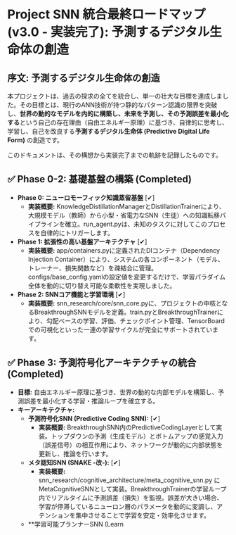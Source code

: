# **Project SNN 統合最終ロードマップ (v3.0 \- 実装完了): 予測するデジタル生命体の創造**

## **序文: 予測するデジタル生命体の創造**

本プロジェクトは、過去の探求の全てを統合し、単一の壮大な目標を達成しました。その目標とは、現行のANN技術が持つ静的なパターン認識の限界を突破し、**世界の動的なモデルを内的に構築し、未来を予測し、その予測誤差を最小化する**という自己の存在理由（自由エネルギー原理）に基づき、自律的に思考し、学習し、自己を改良する**予測するデジタル生命体 (Predictive Digital Life Form)** の創造です。

このドキュメントは、その構想から実装完了までの軌跡を記録したものです。

## **✅ Phase 0-2: 基礎基盤の構築 (Completed)**

* **Phase 0: ニューロモーフィック知識蒸留基盤** \[✔\]  
  * **実装概要:** KnowledgeDistillationManagerとDistillationTrainerにより、大規模モデル（教師）から小型・省電力なSNN（生徒）への知識転移パイプラインを確立。run\_agent.pyは、未知のタスクに対してこのプロセスを自律的にトリガーします。  
* **Phase 1: 拡張性の高い基盤アーキテクチャ** \[✔\]  
  * **実装概要:** app/containers.pyに定義されたDIコンテナ（Dependency Injection Container）により、システムの各コンポーネント（モデル、トレーナー、損失関数など）を疎結合に管理。configs/base\_config.yamlの設定値を変更するだけで、学習パラダイム全体を動的に切り替え可能な柔軟性を実現しました。  
* **Phase 2: SNNコア機能と学習環境** \[✔\]  
  * **実装概要:** snn\_research/core/snn\_core.pyに、プロジェクトの中核となるBreakthroughSNNモデルを定義。train.pyとBreakthroughTrainerにより、勾配ベースの学習、評価、チェックポイント管理、TensorBoardでの可視化といった一連の学習サイクルが完全にサポートされています。

## **✅ Phase 3: 予測符号化アーキテクチャの統合 (Completed)**

* **目標:** 自由エネルギー原理に基づき、世界の動的な内部モデルを構築し、予測誤差を最小化する学習・推論ループを確立する。  
* **キーアーキテクチャ:**  
  * **予測符号化SNN (Predictive Coding SNN):** \[✔\]  
    * **実装概要:** BreakthroughSNN内のPredictiveCodingLayerとして実装。トップダウンの予測（生成モデル）とボトムアップの感覚入力（誤差信号）の相互作用により、ネットワークが動的に内部状態を更新し、推論を行います。  
  * **メタ認知SNN (SNAKE \-改-):** \[✔\]  
    * **実装概要:** snn\_research/cognitive\_architecture/meta\_cognitive\_snn.py にMetaCognitiveSNNとして実装。BreakthroughTrainerの学習ループ内でリアルタイムに予測誤差（損失）を監視。誤差が大きい場合、学習が停滞しているニューロン層のパラメータを動的に変調し、アテンションを集中させることで学習を安定・効率化させます。  
  * \*\*学習可能プランナーSNN (Learn